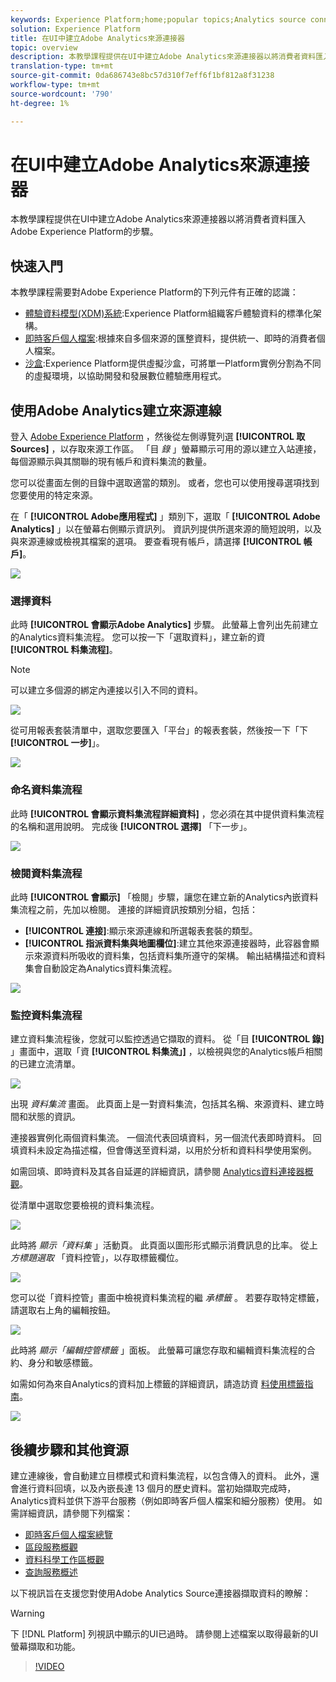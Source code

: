 ```yaml
---
keywords: Experience Platform;home;popular topics;Analytics source connector;Analytics connector;Analytics source;analytics
solution: Experience Platform
title: 在UI中建立Adobe Analytics來源連接器
topic: overview
description: 本教學課程提供在UI中建立Adobe Analytics來源連接器以將消費者資料匯入Adobe Experience Platform的步驟。
translation-type: tm+mt
source-git-commit: 0da686743e8bc57d310f7eff6f1bf812a8f31238
workflow-type: tm+mt
source-wordcount: '790'
ht-degree: 1%

---
```



# 在UI中建立Adobe Analytics來源連接器

本教學課程提供在UI中建立Adobe Analytics來源連接器以將消費者資料匯入Adobe Experience Platform的步驟。

## 快速入門

本教學課程需要對Adobe Experience Platform的下列元件有正確的認識：

* [體驗資料模型(XDM)系統](../../../../../xdm/home.md):Experience Platform組織客戶體驗資料的標準化架構。
* [即時客戶個人檔案](../../../../../profile/home.md):根據來自多個來源的匯整資料，提供統一、即時的消費者個人檔案。
* [沙盒](../../../../../sandboxes/home.md):Experience Platform提供虛擬沙盒，可將單一Platform實例分割為不同的虛擬環境，以協助開發和發展數位體驗應用程式。

## 使用Adobe Analytics建立來源連線

登入 [Adobe Experience Platform](https://platform.adobe.com) ，然後從左側導覽列選 **[!UICONTROL 取Sources]** ，以存取來源工作區。 「目 *錄* 」螢幕顯示可用的源以建立入站連接，每個源顯示與其關聯的現有帳戶和資料集流的數量。

您可以從畫面左側的目錄中選取適當的類別。 或者，您也可以使用搜尋選項找到您要使用的特定來源。

在「 **[!UICONTROL Adobe應用程式]** 」類別下，選取「 **[!UICONTROL Adobe Analytics]** 」以在螢幕右側顯示資訊列。 資訊列提供所選來源的簡短說明，以及與來源連線或檢視其檔案的選項。 要查看現有帳戶，請選擇 **[!UICONTROL 帳戶]**。

![](../../../../images/tutorials/create/analytics/catalog.png)

### 選擇資料

此時 **[!UICONTROL 會顯示Adobe Analytics]** 步驟。 此螢幕上會列出先前建立的Analytics資料集流程。 您可以按一下「選取資料」，建立新的資 **[!UICONTROL 料集流程]**。

>[!NOTE]
>
>可以建立多個源的綁定內連接以引入不同的資料。

![](../../../../images/tutorials/create/analytics/dataset-flows.png)

<!---Analytics report suites can be configured for one sandbox at a time. To import the same report suite into a different sandbox, the dataset flow will have to be deleted and instantiated again via configuration for a different sandbox.--->

從可用報表套裝清單中，選取您要匯入「平台」的報表套裝，然後按一下「下 **[!UICONTROL 一步]**」。

![](../../../../images/tutorials/create/analytics/select-data.png)

### 命名資料集流程

此時 **[!UICONTROL 會顯示資料集流程詳細資料]** ，您必須在其中提供資料集流程的名稱和選用說明。 完成後 **[!UICONTROL 選擇]** 「下一步」。

![](../../../../images/tutorials/create/analytics/dataset-flow-detail.png)

### 檢閱資料集流程

此時 **[!UICONTROL 會顯示]** 「檢閱」步驟，讓您在建立新的Analytics內嵌資料集流程之前，先加以檢閱。 連接的詳細資訊按類別分組，包括：

* **[!UICONTROL 連接]**:顯示來源連線和所選報表套裝的類型。
* **[!UICONTROL 指派資料集與地圖欄位]**:建立其他來源連接器時，此容器會顯示來源資料所吸收的資料集，包括資料集所遵守的架構。 輸出結構描述和資料集會自動設定為Analytics資料集流程。

![](../../../../images/tutorials/create/analytics/review.png)

### 監控資料集流程

建立資料集流程後，您就可以監控透過它擷取的資料。 從「目 **[!UICONTROL 錄]** 」畫面中，選取「資 **[!UICONTROL 料集流」]** ，以檢視與您的Analytics帳戶相關的已建立流清單。

![](../../../../images/tutorials/create/analytics/catalog-dataset-flows.png)

出現 *資料集流* 畫面。 此頁面上是一對資料集流，包括其名稱、來源資料、建立時間和狀態的資訊。

連接器實例化兩個資料集流。 一個流代表回填資料，另一個流代表即時資料。 回填資料未設定為描述檔，但會傳送至資料湖，以用於分析和資料科學使用案例。

如需回填、即時資料及其各自延遲的詳細資訊，請參閱 [Analytics資料連接器概觀](../../../../connectors/adobe-applications/analytics.md)。

從清單中選取您要檢視的資料集流程。

![](../../../../images/tutorials/create/analytics/backfill.png)

此時將 *顯示「資料集* 」活動頁。 此頁面以圖形形式顯示消費訊息的比率。 從上 *方標題選取* 「資料控管」，以存取標籤欄位。

![](../../../../images/tutorials/create/analytics/batches.png)

您可以從「資料控管」畫面中檢視資料集流程的繼 *承標籤* 。 若要存取特定標籤，請選取右上角的編輯按鈕。

![](../../../../images/tutorials/create/analytics/data-gov.png)

此時將 *顯示「編輯控管標籤* 」面板。 此螢幕可讓您存取和編輯資料集流程的合約、身分和敏感標籤。

如需如何為來自Analytics的資料加上標籤的詳細資訊，請造訪資 [料使用標籤指南](../../../../../data-governance/labels/user-guide.md)。

![](../../../../images/tutorials/create/analytics/labels.png)

## 後續步驟和其他資源

建立連線後，會自動建立目標模式和資料集流程，以包含傳入的資料。 此外，還會進行資料回填，以及內嵌長達 13 個月的歷史資料。當初始擷取完成時，Analytics資料並供下游平台服務（例如即時客戶個人檔案和細分服務）使用。 如需詳細資訊，請參閱下列檔案：

* [即時客戶個人檔案總覽](../../../../../profile/home.md)
* [區段服務概觀](../../../../../segmentation/home.md)
* [資料科學工作區概觀](../../../../../data-science-workspace/home.md)
* [查詢服務概述](../../../../../query-service/home.md)

以下視訊旨在支援您對使用Adobe Analytics Source連接器擷取資料的瞭解：

>[!WARNING]
>
> 下 [!DNL Platform] 列視訊中顯示的UI已過時。 請參閱上述檔案以取得最新的UI螢幕擷取和功能。

>[!VIDEO](https://video.tv.adobe.com/v/29687?quality=12&learn=on)


